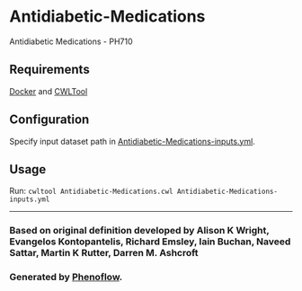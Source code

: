 # Antidiabetic-Medications

Antidiabetic Medications - PH710

## Requirements

[Docker](https://docs.docker.com/install/) and [CWLTool](https://github.com/common-workflow-language/cwltool#install)

## Configuration

Specify input dataset path in [Antidiabetic-Medications-inputs.yml](Antidiabetic-Medications-inputs.yml).

## Usage

Run: `cwltool Antidiabetic-Medications.cwl Antidiabetic-Medications-inputs.yml`

***

### Based on original definition developed by Alison K Wright, Evangelos Kontopantelis, Richard Emsley, Iain Buchan, Naveed Sattar, Martin K Rutter, Darren M. Ashcroft
### Generated by [Phenoflow](https://kclhi.org/phenoflow).
